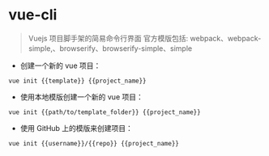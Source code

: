 # vue-cli

> Vuejs 项目脚手架的简易命令行界面
> 官方模版包括: webpack、webpack-simple,、browserify、browserify-simple、simple

- 创建一个新的 vue 项目：

`vue init {{template}} {{project_name}}`

- 使用本地模版创建一个新的 vue 项目：

`vue init {{path/to/template_folder}} {{project_name}}`

- 使用 GitHub 上的模版来创建项目：

`vue init {{username}}/{{repo}} {{project_name}}`

[#]: contributors: ([Namhaid]，[李峰]，[Mr. Ren])